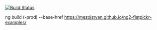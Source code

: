[![Build Status](https://travis-ci.org/mezoistvan/ng2-flatpickr-examples.svg?branch=master)](https://travis-ci.org/mezoistvan/ng2-flatpickr-examples)

ng build (-prod) --base-href https://mezoistvan.github.io/ng2-flatpickr-examples/